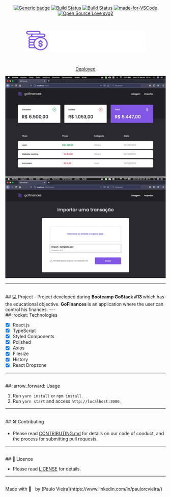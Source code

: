 <div align="center">

[![Generic badge](https://img.shields.io/badge/Made%20by-Paulo%20Vieira-purple.svg)](https://shields.io/) [![Build Status](https://img.shields.io/github/stars/paulorcvieira/gostack-desafio-07.svg)](https://github.com/paulorcvieira/gostack-desafio-07) [![Build Status](https://img.shields.io/github/forks/paulorcvieira/gostack-desafio-07.svg)](https://github.com/paulorcvieira/gostack-desafio-07) [![made-for-VSCode](https://img.shields.io/badge/Made%20for-VSCode-1f425f.svg)](https://code.visualstudio.com/) [![Open Source Love svg2](https://badges.frapsoft.com/os/v2/open-source.svg?v=103)](https://github.com/ellerbrock/open-source-badges/)

<br>

</div>

<div align="center">

![logo](./src/assets/logo.svg)

<br />

</div>

<div align="center">

<a href="https://gracious-fermat-aa39e6.netlify.app/" target="_blank">Deployed</a>

![Screenshot](./src/assets/screenshots/screenshot-001.jpg)
![Screenshot](./src/assets/screenshots/screenshot-002.jpg)

</div>

---
<br />
## 💻 Project
- Project developed during <strong> Bootcamp GoStack #13 </strong> which has the educational objective.
<strong> GoFinances </strong> is an application where the user can control his finances.
---
<br />
## :rocket: Technologies

- [x] React.js
- [x] TypeScript
- [x] Styled Components
- [x] Polished
- [x] Axios
- [x] Filesize
- [x] History
- [x] React Dropzone

---
<br />
## :arrow_forward:  Usage

1. Run `yarn install` or `npm install`.<br />
2. Run `yarn start` and access `http://localhost:3000`.<br />

---
<br />
## 🛠 Contributing

- Please read [CONTRIBUTING.md](CONTRIBUTING.md) for details on our code of conduct, and the process for submitting pull requests.

---
<br />
## 🧾 Licence

- Please read [LICENSE](LICENSE.md) for details.

---
<br />
Made with 💜 &nbsp; by [Paulo Vieira](https://www.linkedin.com/in/paulorcvieira/)
